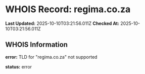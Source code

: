 # WHOIS Record: regima.co.za

**Last Updated:** 2025-10-10T03:21:56.011Z
**Checked At:** 2025-10-10T03:21:56.011Z

## WHOIS Information

**error:** TLD for "regima.co.za" not supported

**status:** error

